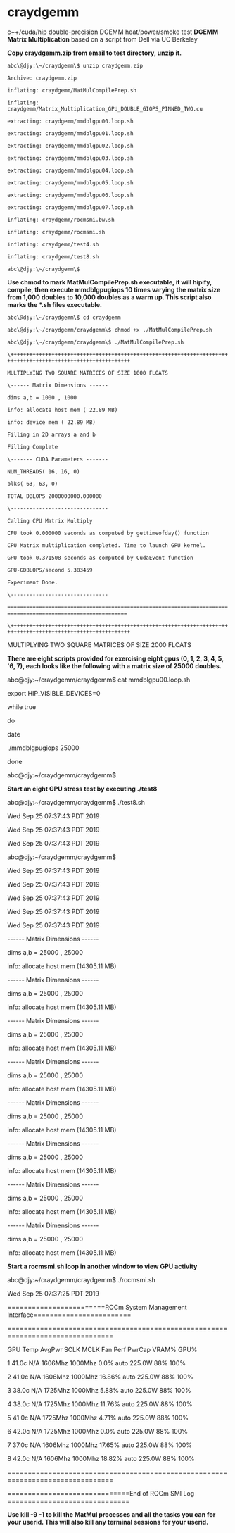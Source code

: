 # craydgemm
c++/cuda/hip double-precision DGEMM heat/power/smoke test
**DGEMM Matrix Multiplication** based on a script from Dell via UC Berkeley

**Copy craydgemm.zip from email to test directory, unzip it.**

`abc\@djy:\~/craydgemm\$ unzip craydgemm.zip`

`Archive: craydgemm.zip`

`inflating: craydgemm/MatMulCompilePrep.sh`

`inflating: craydgemm/Matrix_Multiplication_GPU_DOUBLE_GIOPS_PINNED_TWO.cu`

`extracting: craydgemm/mmdblgpu00.loop.sh`

`extracting: craydgemm/mmdblgpu01.loop.sh`

`extracting: craydgemm/mmdblgpu02.loop.sh`

`extracting: craydgemm/mmdblgpu03.loop.sh`

`extracting: craydgemm/mmdblgpu04.loop.sh`

`extracting: craydgemm/mmdblgpu05.loop.sh`

`extracting: craydgemm/mmdblgpu06.loop.sh`

`extracting: craydgemm/mmdblgpu07.loop.sh`

`inflating: craydgemm/rocmsmi.bw.sh`

`inflating: craydgemm/rocmsmi.sh`

`inflating: craydgemm/test4.sh`

`inflating: craydgemm/test8.sh`

`abc\@djy:\~/craydgemm\$`

**Use chmod to mark MatMulCompilePrep.sh executable, it will hipify, compile,
then execute mmdblgpugiops 10 times varying the matrix size from 1,000 doubles
to 10,000 doubles as a warm up. This script also marks the \*.sh files
executable.**

`abc\@djy:\~/craydgemm\$ cd craydgemm`

`abc\@djy:\~/craydgemm/craydgemm\$ chmod +x ./MatMulCompilePrep.sh`

`abc\@djy:\~/craydgemm/craydgemm\$ ./MatMulCompilePrep.sh`

`\++++++++++++++++++++++++++++++++++++++++++++++++++++++++++++++++++++++++++++++++++++++++++++++++++++++++++++`

`MULTIPLYING TWO SQUARE MATRICES OF SIZE 1000 FLOATS`

`\------ Matrix Dimensions ------`

`dims a,b = 1000 , 1000`

`info: allocate host mem ( 22.89 MB)`

`info: device mem ( 22.89 MB)`

`Filling in 2D arrays a and b`

`Filling Complete`

`\------- CUDA Parameters -------`

`NUM_THREADS( 16, 16, 0)`

`blks( 63, 63, 0)`

`TOTAL DBLOPS 2000000000.000000`

`\-------------------------------`

`Calling CPU Matrix Multiply`

`CPU took 0.000000 seconds as computed by gettimeofday() function`

`CPU Matrix multiplication completed. Time to launch GPU kernel.`

`GPU took 0.371508 seconds as computed by CudaEvent function`

`GPU-GDBLOPS/second 5.383459`

`Experiment Done.`

`\-------------------------------`

`============================================================================================================`

`\++++++++++++++++++++++++++++++++++++++++++++++++++++++++++++++++++++++++++++++++++++++++++++++++++++++++++++`

MULTIPLYING TWO SQUARE MATRICES OF SIZE 2000 FLOATS

**There are eight scripts provided for exercising eight gpus (0, 1, 2, 3, 4, 5,
'6, 7), each looks like the following with a matrix size of 25000 doubles.**

abc\@djy:\~/craydgemm/craydgemm\$ cat mmdblgpu00.loop.sh

export HIP_VISIBLE_DEVICES=0

while true

do

date

./mmdblgpugiops 25000

done

abc\@djy:\~/craydgemm/craydgemm\$

**Start an eight GPU stress test by executing ./test8**

abc\@djy:\~/craydgemm/craydgemm\$ ./test8.sh

Wed Sep 25 07:37:43 PDT 2019

Wed Sep 25 07:37:43 PDT 2019

Wed Sep 25 07:37:43 PDT 2019

abc\@djy:\~/craydgemm/craydgemm\$

Wed Sep 25 07:37:43 PDT 2019

Wed Sep 25 07:37:43 PDT 2019

Wed Sep 25 07:37:43 PDT 2019

Wed Sep 25 07:37:43 PDT 2019

Wed Sep 25 07:37:43 PDT 2019

\------ Matrix Dimensions ------

dims a,b = 25000 , 25000

info: allocate host mem (14305.11 MB)

\------ Matrix Dimensions ------

dims a,b = 25000 , 25000

info: allocate host mem (14305.11 MB)

\------ Matrix Dimensions ------

dims a,b = 25000 , 25000

info: allocate host mem (14305.11 MB)

\------ Matrix Dimensions ------

dims a,b = 25000 , 25000

info: allocate host mem (14305.11 MB)

\------ Matrix Dimensions ------

dims a,b = 25000 , 25000

info: allocate host mem (14305.11 MB)

\------ Matrix Dimensions ------

dims a,b = 25000 , 25000

info: allocate host mem (14305.11 MB)

\------ Matrix Dimensions ------

dims a,b = 25000 , 25000

info: allocate host mem (14305.11 MB)

\------ Matrix Dimensions ------

dims a,b = 25000 , 25000

info: allocate host mem (14305.11 MB)

**Start a rocmsmi.sh loop in another window to view GPU activity**

abc\@djy:\~/craydgemm/craydgemm\$ ./rocmsmi.sh

Wed Sep 25 07:37:25 PDT 2019

========================ROCm System Management Interface========================

================================================================================

GPU Temp AvgPwr SCLK MCLK Fan Perf PwrCap VRAM% GPU%

1 41.0c N/A 1606Mhz 1000Mhz 0.0% auto 225.0W 88% 100%

2 41.0c N/A 1606Mhz 1000Mhz 16.86% auto 225.0W 88% 100%

3 38.0c N/A 1725Mhz 1000Mhz 5.88% auto 225.0W 88% 100%

4 38.0c N/A 1725Mhz 1000Mhz 11.76% auto 225.0W 88% 100%

5 41.0c N/A 1725Mhz 1000Mhz 4.71% auto 225.0W 88% 100%

6 42.0c N/A 1725Mhz 1000Mhz 0.0% auto 225.0W 88% 100%

7 37.0c N/A 1606Mhz 1000Mhz 17.65% auto 225.0W 88% 100%

8 42.0c N/A 1606Mhz 1000Mhz 18.82% auto 225.0W 88% 100%

================================================================================

==============================End of ROCm SMI Log ==============================

**Use kill -9 -1 to kill the MatMul processes and all the tasks you can for your
userid. This will also kill any terminal sessions for your userid.**
